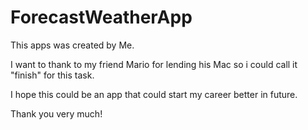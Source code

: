 # ForecastWeatherApp
 
This apps was created by Me.

I want to thank to my friend Mario for lending his Mac so i could call it "finish" for this task.

I hope this could be an app that could start my career better in future.

Thank you very much!
